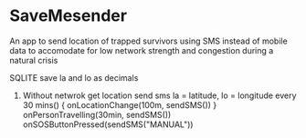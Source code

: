 # SaveMesender
An app to send location of trapped survivors using SMS instead of mobile data to accomodate for low network strength and congestion during a natural crisis

SQLITE save la and lo as decimals

1. Without netwrok
	get location
	send sms
	la = latitude, lo = longitude
	every 30 mins()
	{
	onLocationChange(100m, sendSMS())
	}
	onPersonTravelling(30min, sendSMS())
	onSOSButtonPressed(sendSMS("MANUAL"))



